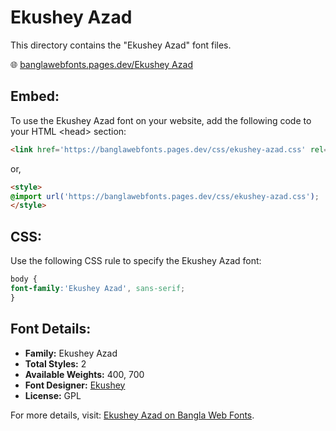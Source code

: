 # Ekushey Azad

This directory contains the "Ekushey Azad" font files.

🌐 [banglawebfonts.pages.dev/Ekushey Azad](https://banglawebfonts.pages.dev/ekushey-azad/#about)

## Embed:
To use the Ekushey Azad font on your website, add the following code to your HTML &lt;head&gt; section:
```html
<link href='https://banglawebfonts.pages.dev/css/ekushey-azad.css' rel='stylesheet'>
```

or,
```html
<style>
@import url('https://banglawebfonts.pages.dev/css/ekushey-azad.css');
</style>
```

## CSS:
Use the following CSS rule to specify the Ekushey Azad font:
```css
body {
font-family:'Ekushey Azad', sans-serif;
}
```

## Font Details:
- **Family:** Ekushey Azad
- **Total Styles:** 2
- **Available Weights:** 400, 700
- **Font Designer:** [Ekushey](https://ekushey.org/)
- **License:** GPL

For more details, visit: [Ekushey Azad on Bangla Web Fonts](https://banglawebfonts.pages.dev/ekushey-azad/#about).